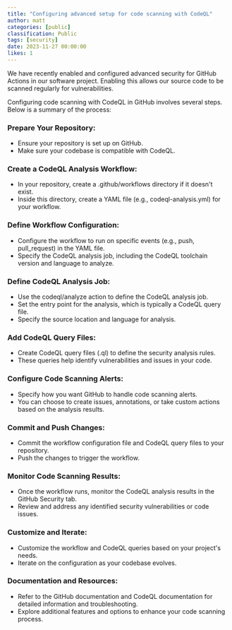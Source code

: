 ```yaml
---
title: "Configuring advanced setup for code scanning with CodeQL"
author: matt
categories: [public]
classification: Public
tags: [security]
date: 2023-11-27 00:00:00 
likes: 1
---
```


We have recently enabled and configured advanced security for GitHub Actions in our software project. Enabling this allows our source code to be scanned regularly for vulnerabilities.

Configuring code scanning with CodeQL in GitHub involves several steps. Below is a summary of the process:

### Prepare Your Repository:

- Ensure your repository is set up on GitHub.
- Make sure your codebase is compatible with CodeQL.

### Create a CodeQL Analysis Workflow:

- In your repository, create a .github/workflows directory if it doesn't exist.
- Inside this directory, create a YAML file (e.g., codeql-analysis.yml) for your workflow.

### Define Workflow Configuration:

- Configure the workflow to run on specific events (e.g., push, pull_request) in the YAML file.
- Specify the CodeQL analysis job, including the CodeQL toolchain version and language to analyze.

### Define CodeQL Analysis Job:

- Use the codeql/analyze action to define the CodeQL analysis job.
- Set the entry point for the analysis, which is typically a CodeQL query file.
- Specify the source location and language for analysis.

### Add CodeQL Query Files:

- Create CodeQL query files (.ql) to define the security analysis rules.
- These queries help identify vulnerabilities and issues in your code.

### Configure Code Scanning Alerts:

- Specify how you want GitHub to handle code scanning alerts.
- You can choose to create issues, annotations, or take custom actions based on the analysis results.

### Commit and Push Changes:

- Commit the workflow configuration file and CodeQL query files to your repository.
- Push the changes to trigger the workflow.

### Monitor Code Scanning Results:

- Once the workflow runs, monitor the CodeQL analysis results in the GitHub Security tab.
- Review and address any identified security vulnerabilities or code issues.

### Customize and Iterate:

- Customize the workflow and CodeQL queries based on your project's needs.
- Iterate on the configuration as your codebase evolves.

### Documentation and Resources:

- Refer to the GitHub documentation and CodeQL documentation for detailed information and troubleshooting.
- Explore additional features and options to enhance your code scanning process.